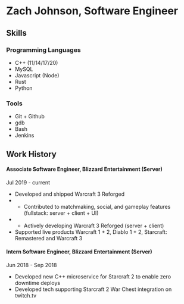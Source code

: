 # Zach Johnson, Software Engineer

## Skills

### Programming Languages
- C++ (11/14/17/20)
- MySQL
- Javascript (Node)
- Rust
- Python

### Tools
- Git + Github
- gdb
- Bash
- Jenkins

## Work History

#### Associate Software Engineer, Blizzard Entertainment (Server)
Jul 2019 - current
- Developed and shipped Warcraft 3 Reforged
- - Contributed to matchmaking, social, and gameplay features (fullstack: server + client + UI)
- - Actively developing Warcraft 3 Reforged (server + client)
- Supported live products Warcraft 1 + 2, Diablo 1 + 2, Starcraft: Remastered and Warcraft 3

#### Intern Software Engineer, Blizzard Entertainment (Server)
Jun 2018 - Sep 2018
- Developed new C++ microservice for Starcraft 2 to enable zero downtime deploys
- Developed tech supporting Starcraft 2 War Chest integration on twitch.tv